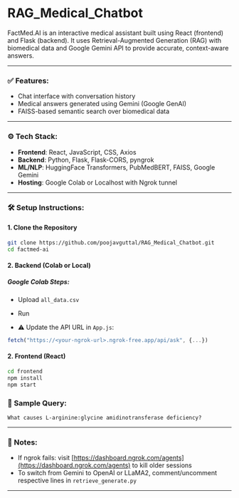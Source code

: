 # RAG_Medical_Chatbot

FactMed.AI is an interactive medical assistant built using React (frontend) and Flask (backend).
It uses Retrieval-Augmented Generation (RAG) with biomedical data and Google Gemini API to provide accurate, context-aware answers.

---
### ✅ Features:

* Chat interface with conversation history
* Medical answers generated using Gemini (Google GenAI)
* FAISS-based semantic search over biomedical data

---

### ⚙️ Tech Stack:

* **Frontend**: React, JavaScript, CSS, Axios
* **Backend**: Python, Flask, Flask-CORS, pyngrok
* **ML/NLP**: HuggingFace Transformers, PubMedBERT, FAISS, Google Gemini
* **Hosting**: Google Colab or Localhost with Ngrok tunnel

---

### 🛠️ Setup Instructions:

#### 1. Clone the Repository

```bash
git clone https://github.com/poojavguttal/RAG_Medical_Chatbot.git
cd factmed-ai
```


#### 2. Backend (Colab or Local)

##### Google Colab Steps:

* Upload `all_data.csv`
* Run

* ⚠️ Update the API URL in `App.js`:

```js
fetch("https://<your-ngrok-url>.ngrok-free.app/api/ask", {...})
```

#### 2. Frontend (React)

```bash
cd frontend
npm install
npm start
```

### 🧪 Sample Query:

```
What causes L-arginine:glycine amidinotransferase deficiency?
```


---

### 📝 Notes:

* If ngrok fails: visit [https://dashboard.ngrok.com/agents](https://dashboard.ngrok.com/agents) to kill older sessions
* To switch from Gemini to OpenAI or LLaMA2, comment/uncomment respective lines in `retrieve_generate.py`

---









